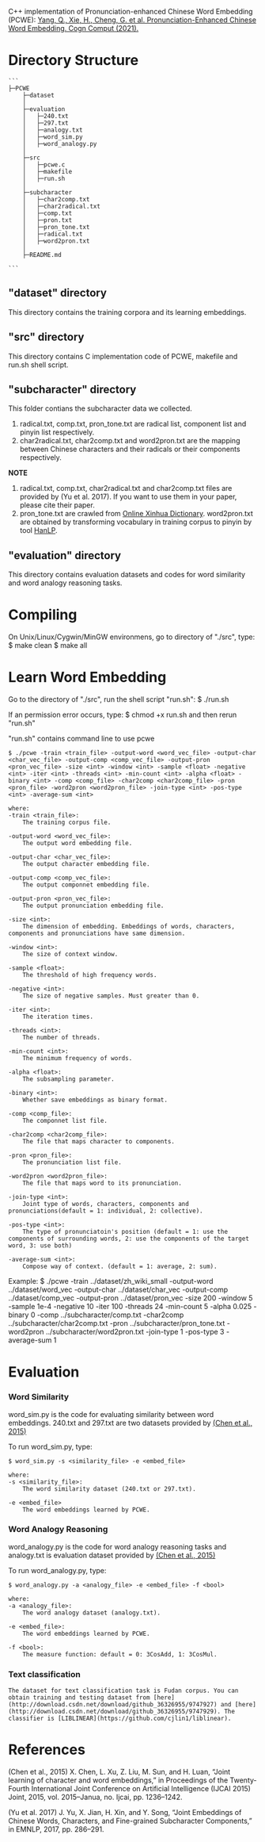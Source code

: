 C++ implementation of Pronunciation-enhanced Chinese Word Embedding (PCWE): [Yang, Q., Xie, H., Cheng, G. et al. Pronunciation-Enhanced Chinese Word Embedding. Cogn Comput (2021). ](https://link.springer.com/article/10.1007/s12559-021-09850-9#citeas)

# Directory Structure
	
	```
	├─PCWE
		├─dataset
		│
		├─evaluation
		│	├─240.txt
		│	├─297.txt
		│	├─analogy.txt
		│	├─word_sim.py
		│	├─word_analogy.py
		│
		├─src
		│	├─pcwe.c
		│	├─makefile
		│	├─run.sh
		│
		├─subcharacter
		│	├─char2comp.txt
		│	├─char2radical.txt
		│	├─comp.txt
		│	├─pron.txt
		│	├─pron_tone.txt
		│	├─radical.txt
		│	├─word2pron.txt
		│
		├─README.md

	```
## "dataset" directory
This directory contains the training corpora and its learning embeddings.

## "src" directory
This directory contains C implementation code of PCWE, makefile and run.sh shell script.

## "subcharacter" directory
This folder contians the subcharacter data we collected.

1. radical.txt, comp.txt, pron_tone.txt are radical list, component list and pinyin list respectively.
2. char2radical.txt, char2comp.txt and word2pron.txt are the mapping between Chinese characters and their radicals or their components respectively.

**NOTE**
1. radical.txt, comp.txt, char2radical.txt and char2comp.txt files are provided by (Yu et al. 2017). If you want to use them in your paper, please cite their paper.
2. pron_tone.txt are crawled from [Online Xinhua Dictionary](http://xh.5156edu.com/pinyi.html). word2pron.txt are obtained by transforming vocabulary in training corpus to pinyin by tool [HanLP](https://github.com/hankcs/HanLP/).

## "evaluation" directory
This directory contains evaluation datasets and codes for word similarity and word analogy reasoning tasks.


# Compiling

On Unix/Linux/Cygwin/MinGW environmens, go to directory of "./src", type:
	$ make clean
	$ make all

# Learn Word Embedding
Go to the directory of "./src", run the shell script "run.sh":
	$ ./run.sh

If an permission error occurs, type:
	$ chmod +x run.sh
and then rerun "run.sh"

"run.sh" contains command line to use pcwe

	$ ./pcwe -train <train_file> -output-word <word_vec_file> -output-char <char_vec_file> -output-comp <comp_vec_file> -output-pron <pron_vec_file> -size <int> -window <int> -sample <float> -negative <int> -iter <int> -threads <int> -min-count <int> -alpha <float> -binary <int> -comp <comp_file> -char2comp <char2comp_file> -pron <pron_file> -word2pron <word2pron_file> -join-type <int> -pos-type <int> -average-sum <int>

	where:
	-train <train_file>:
		The training corpus file.

	-output-word <word_vec_file>:
		The output word embedding file.

	-output-char <char_vec_file>:
		The output character embedding file.

	-output-comp <comp_vec_file>:
		The output componnet embedding file.

	-output-pron <pron_vec_file>:
		The output pronunciation embedding file.

	-size <int>:
		The dimension of embedding. Embeddings of words, characters, components and pronunciations have same dimension.

	-window <int>:
		The size of context window.

	-sample <float>:
		The threshold of high frequency words.

	-negative <int>:
		The size of negative samples. Must greater than 0.

	-iter <int>:
		The iteration times.

	-threads <int>:
		The number of threads.

	-min-count <int>:
		The minimum frequency of words.

	-alpha <float>:
		The subsampling parameter.

	-binary <int>:
		Whether save embeddings as binary format.

	-comp <comp_file>:
		The componnet list file.

	-char2comp <char2comp_file>:
		The file that maps character to components.

	-pron <pron_file>:
		The pronunciation list file.

	-word2pron <word2pron_file>:
		The file that maps word to its pronunciation.

	-join-type <int>:
		Joint type of words, characters, components and pronunciations(default = 1: individual, 2: collective).

	-pos-type <int>:
		The type of pronunciatoin's position (default = 1: use the components of surrounding words, 2: use the components of the target word, 3: use both)

	-average-sum <int>:
		Compose way of context. (default = 1: average, 2: sum).

Example: 
	$ ./pcwe -train ../dataset/zh_wiki_small -output-word ../dataset/word_vec -output-char ../dataset/char_vec -output-comp ../dataset/comp_vec -output-pron ../dataset/pron_vec -size 200 -window 5 -sample 1e-4 -negative 10 -iter 100 -threads 24 -min-count 5 -alpha 0.025 -binary 0 -comp ../subcharacter/comp.txt -char2comp ../subcharacter/char2comp.txt -pron ../subcharacter/pron_tone.txt -word2pron ../subcharacter/word2pron.txt -join-type 1 -pos-type 3 -average-sum 1


# Evaluation

### Word Similarity
word_sim.py is the code for evaluating similarity between word embeddings. 240.txt and 297.txt are two datasets provided by [(Chen et al., 2015)](https://github.com/Leonard-Xu/CWE)

To run word_sim.py, type:

	$ word_sim.py -s <similarity_file> -e <embed_file>

	where:
	-s <similarity_file>:
		The word similarity dataset (240.txt or 297.txt).

	-e <embed_file>
		The word embeddings learned by PCWE.

### Word Analogy Reasoning
word_analogy.py is the code for word analogy reasoning tasks and analogy.txt is evaluation dataset provided by [(Chen et al., 2015)](https://github.com/Leonard-Xu/CWE)

To run word_analogy.py, type:
	
	$ word_analogy.py -a <analogy_file> -e <embed_file> -f <bool>

	where:
	-a <analogy_file>:
		The word analogy dataset (analogy.txt).

	-e <embed_file>:
		The word embeddings learned by PCWE.

	-f <bool>:
		The measure function: default = 0: 3CosAdd, 1: 3CosMul.

### Text classification
	The dataset for text classification task is Fudan corpus. You can obtain training and testing dataset from [here](http://download.csdn.net/download/github_36326955/9747927) and [here](http://download.csdn.net/download/github_36326955/9747929). The classifier is [LIBLINEAR](https://github.com/cjlin1/liblinear).


# References

(Chen et al., 2015) X. Chen, L. Xu, Z. Liu, M. Sun, and H. Luan, “Joint learning of character and word embeddings,” in Proceedings of the Twenty-Fourth International Joint Conference on Artificial Intelligence (IJCAI 2015) Joint, 2015, vol. 2015–Janua, no. Ijcai, pp. 1236–1242.

(Yu et al. 2017) J. Yu, X. Jian, H. Xin, and Y. Song, “Joint Embeddings of Chinese Words, Characters, and Fine-grained Subcharacter Components,” in EMNLP, 2017, pp. 286–291.
